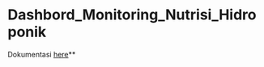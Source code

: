 # Dashbord_Monitoring_Nutrisi_Hidroponik

Dokumentasi [here]([here](https://github.com/AzzikraPraqastaKusuma123)**)**
